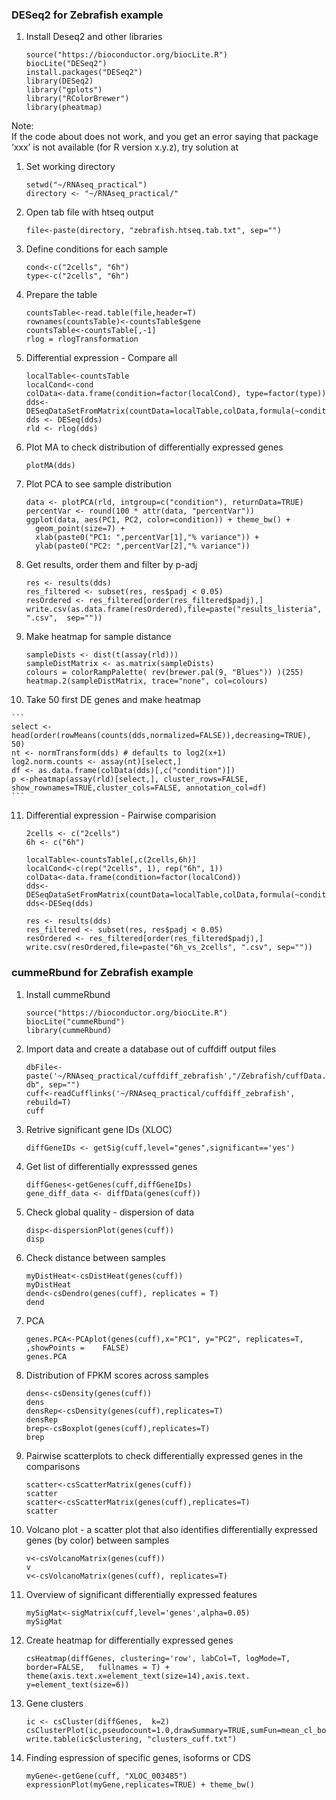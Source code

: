### DESeq2 for Zebrafish example 

1. Install Deseq2 and other libraries 

	```
	source("https://bioconductor.org/biocLite.R")
	biocLite("DESeq2")
	install.packages("DESeq2")
	library(DESeq2)
	library("gplots")
	library("RColorBrewer")
	library(pheatmap)
	```
Note:	
If the code about does not work, and you get an error saying that package ‘xxx’ is not available (for R version x.y.z), try solution at []()

1. Set working directory 
 
	```
	setwd("~/RNAseq_practical")
	directory <- "~/RNAseq_practical/"
	```
2. Open tab file with htseq output

	```
	file<-paste(directory, "zebrafish.htseq.tab.txt", sep="") 
	```
3. Define conditions for each sample

	```
	cond<-c("2cells", "6h")
	type<-c("2cells", "6h")
	```

4. Prepare the table

	```
	countsTable<-read.table(file,header=T)
	rownames(countsTable)<-countsTable$gene
	countsTable<-countsTable[,-1] 
	rlog = rlogTransformation
	```

5. Differential expression - Compare all 

	```
	localTable<-countsTable
	localCond<-cond
	colData<-data.frame(condition=factor(localCond), type=factor(type))
	dds<-DESeqDataSetFromMatrix(countData=localTable,colData,formula(~condition))
	dds <- DESeq(dds)
	rld <- rlog(dds)
	```
6. Plot MA to check distribution of differentially expressed genes 
	
	```
	plotMA(dds)
	```
	
7. Plot PCA to see sample distribution 
	
	```
	data <- plotPCA(rld, intgroup=c("condition"), returnData=TRUE)
	percentVar <- round(100 * attr(data, "percentVar"))
	ggplot(data, aes(PC1, PC2, color=condition)) + theme_bw() +
	  geom_point(size=7) +
	  xlab(paste0("PC1: ",percentVar[1],"% variance")) +
	  ylab(paste0("PC2: ",percentVar[2],"% variance"))
	```
	
8. Get results, order them and filter by p-adj 
	
	```
	res <- results(dds)
	res_filtered <- subset(res, res$padj < 0.05)
	resOrdered <- res_filtered[order(res_filtered$padj),]
	write.csv(as.data.frame(resOrdered),file=paste("results_listeria", ".csv", 	sep=""))
	```
	
9. Make heatmap for sample distance
	
	```
	sampleDists <- dist(t(assay(rld)))  
	sampleDistMatrix <- as.matrix(sampleDists)
	colours = colorRampPalette( rev(brewer.pal(9, "Blues")) )(255)
	heatmap.2(sampleDistMatrix, trace="none", col=colours)
	```
	
10.  Take 50 first DE genes and make heatmap 

	```
	select <-head(order(rowMeans(counts(dds,normalized=FALSE)),decreasing=TRUE), 50)
	nt <- normTransform(dds) # defaults to log2(x+1)
	log2.norm.counts <- assay(nt)[select,]
	df <- as.data.frame(colData(dds)[,c("condition")])
	p <-pheatmap(assay(rld)[select,], cluster_rows=FALSE, show_rownames=TRUE,cluster_cols=FALSE, annotation_col=df)
	```
	
11. Differential expression - Pairwise comparision 
	
	```
	2cells <- c("2cells")
	6h <- c("6h")
	```
	```
	localTable<-countsTable[,c(2cells,6h)]
	localCond<-c(rep("2cells", 1), rep("6h", 1))
	colData<-data.frame(condition=factor(localCond))
	dds<-DESeqDataSetFromMatrix(countData=localTable,colData,formula(~condition))
	dds<-DESeq(dds)
	```
	```
	res <- results(dds)
	res_filtered <- subset(res, res$padj < 0.05)
	resOrdered <- res_filtered[order(res_filtered$padj),]
	write.csv(resOrdered,file=paste("6h_vs_2cells", ".csv", sep=""))
	```


### cummeRbund for Zebrafish example
1. Install cummeRbund

	```
	source("https://bioconductor.org/biocLite.R")
	biocLite("cummeRbund")
	library(cummeRbund)
	```
2. Import data and create a database out of cuffdiff output files

	```
	dbFile<-paste('~/RNAseq_practical/cuffdiff_zebrafish',"/Zebrafish/cuffData.	db", sep="")
	cuff<-readCufflinks('~/RNAseq_practical/cuffdiff_zebrafish', rebuild=T) 
	cuff
	```
3. Retrive significant gene IDs (XLOC)

	```
	diffGeneIDs <- getSig(cuff,level="genes",significant=='yes')
	```
	
4. Get list of differentially expresssed genes 

	```
	diffGenes<-getGenes(cuff,diffGeneIDs)
	gene_diff_data <- diffData(genes(cuff))
	```

5. Check global quality - dispersion of data

	```
	disp<-dispersionPlot(genes(cuff))
	disp
	```
6. Check distance between samples 

	```
	myDistHeat<-csDistHeat(genes(cuff))
	myDistHeat
	dend<-csDendro(genes(cuff), replicates = T) 
	dend
	```

7. PCA

	```
	genes.PCA<-PCAplot(genes(cuff),x="PC1", y="PC2", replicates=T, ,showPoints = 	FALSE)
	genes.PCA 
	```
6. Distribution of FPKM scores across samples

	```
	dens<-csDensity(genes(cuff))
	dens
	densRep<-csDensity(genes(cuff),replicates=T)
	densRep
	brep<-csBoxplot(genes(cuff),replicates=T)
	brep
	```

7.  Pairwise scatterplots to check differentially expressed genes in the comparisons

	```
	scatter<-csScatterMatrix(genes(cuff))
	scatter
	scatter<-csScatterMatrix(genes(cuff),replicates=T)
	scatter
	```

8. Volcano plot - a scatter plot that also identifies differentially expressed genes (by color) between samples

	```
	v<-csVolcanoMatrix(genes(cuff))
	v
	v<-csVolcanoMatrix(genes(cuff), replicates=T)
	```

9. Overview of significant differentially expressed features 

	```
	mySigMat<-sigMatrix(cuff,level='genes',alpha=0.05) 
	mySigMat
	```


10. Create heatmap for differentially expressed genes 

	```
	csHeatmap(diffGenes, clustering='row', labCol=T, logMode=T, border=FALSE, 	fullnames = T) + theme(axis.text.x=element_text(size=14),axis.text.	y=element_text(size=6))
	```

11. Gene clusters 

	```
	ic <- csCluster(diffGenes,  k=2) 
	csClusterPlot(ic,pseudocount=1.0,drawSummary=TRUE,sumFun=mean_cl_boot)
	write.table(ic$clustering, "clusters_cuff.txt")
	```
	
12. Finding espression of specific genes, isoforms or CDS 


	```
	myGene<-getGene(cuff, "XLOC_003485")
	expressionPlot(myGene,replicates=TRUE) + theme_bw()
	```


